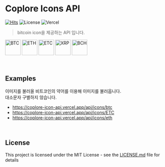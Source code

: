 # Coplore Icons API

[![Hits](https://hits.seeyoufarm.com/api/count/incr/badge.svg?url=https%3A%2F%2Fgithub.com%2Fcoplore%2Fcoplore_icon-api&count_bg=%232C387E&title_bg=%23555555&icon=bitcoin.svg&icon_color=%23E7E7E7&title=hits&edge_flat=false)](https://hits.seeyoufarm.com)
![License](https://img.shields.io/badge/license-MIT-blue)
![Vercel](https://therealsujitk-vercel-badge.vercel.app/?app=coplore-icon-api)

> bitcoin icon을 제공하는 API 입니다.

<p>
	<img src="https://coplore-icon-api.vercel.app/api/icons/BTC" alt="BTC" width="50" />
	<img src="https://coplore-icon-api.vercel.app/api/icons/ETH" alt="ETH" width="50" />
	<img src="https://coplore-icon-api.vercel.app/api/icons/ETC" alt="ETC" width="50" />
	<img src="https://coplore-icon-api.vercel.app/api/icons/XRP" alt="XRP" width="50" />
	<img src="https://coplore-icon-api.vercel.app/api/icons/BCH" alt="BCH" width="50" />
</p>

<br />

## Examples

이미지를 불러올 비트코인의 약어를 이용해 이미지를 불러옵니다.
<br />
대소문자 구별하지 않습니다.

- https://coplore-icon-api.vercel.app/api/icons/btc
- https://coplore-icon-api.vercel.app/api/icons/ETC
- https://coplore-icon-api.vercel.app/api/icons/eth

<br />

## License

This project is licensed under the MIT License - see the [LICENSE.md](LICENSE) file for details
